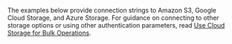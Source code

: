 The examples below provide connection strings to Amazon S3, Google Cloud Storage, and Azure Storage. For guidance on connecting to other storage options or using other authentication parameters, read [Use Cloud Storage for Bulk Operations](use-cloud-storage-for-bulk-operations.html#example-file-urls).
